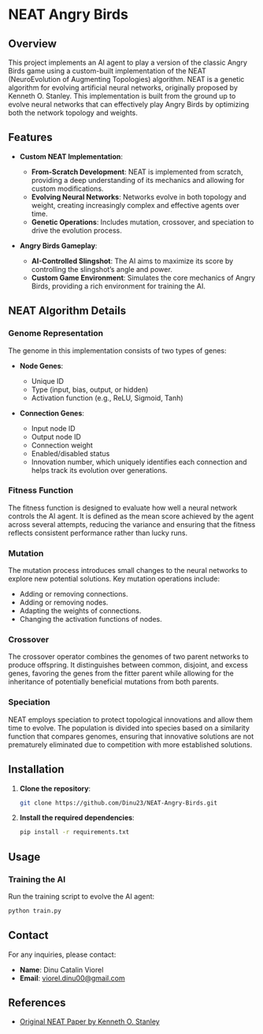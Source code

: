 # NEAT Angry Birds

## Overview

This project implements an AI agent to play a version of the classic Angry Birds game using a custom-built implementation of the NEAT (NeuroEvolution of Augmenting Topologies) algorithm. NEAT is a genetic algorithm for evolving artificial neural networks, originally proposed by Kenneth O. Stanley. This implementation is built from the ground up to evolve neural networks that can effectively play Angry Birds by optimizing both the network topology and weights.

## Features

- **Custom NEAT Implementation**:
  - **From-Scratch Development**: NEAT is implemented from scratch, providing a deep understanding of its mechanics and allowing for custom modifications.
  - **Evolving Neural Networks**: Networks evolve in both topology and weight, creating increasingly complex and effective agents over time.
  - **Genetic Operations**: Includes mutation, crossover, and speciation to drive the evolution process.

- **Angry Birds Gameplay**:
  - **AI-Controlled Slingshot**: The AI aims to maximize its score by controlling the slingshot’s angle and power.
  - **Custom Game Environment**: Simulates the core mechanics of Angry Birds, providing a rich environment for training the AI.

## NEAT Algorithm Details

### Genome Representation

The genome in this implementation consists of two types of genes:

- **Node Genes**:
  - Unique ID
  - Type (input, bias, output, or hidden)
  - Activation function (e.g., ReLU, Sigmoid, Tanh)

- **Connection Genes**:
  - Input node ID
  - Output node ID
  - Connection weight
  - Enabled/disabled status
  - Innovation number, which uniquely identifies each connection and helps track its evolution over generations.

### Fitness Function

The fitness function is designed to evaluate how well a neural network controls the AI agent. It is defined as the mean score achieved by the agent across several attempts, reducing the variance and ensuring that the fitness reflects consistent performance rather than lucky runs.

### Mutation

The mutation process introduces small changes to the neural networks to explore new potential solutions. Key mutation operations include:

- Adding or removing connections.
- Adding or removing nodes.
- Adapting the weights of connections.
- Changing the activation functions of nodes.

### Crossover

The crossover operator combines the genomes of two parent networks to produce offspring. It distinguishes between common, disjoint, and excess genes, favoring the genes from the fitter parent while allowing for the inheritance of potentially beneficial mutations from both parents.

### Speciation

NEAT employs speciation to protect topological innovations and allow them time to evolve. The population is divided into species based on a similarity function that compares genomes, ensuring that innovative solutions are not prematurely eliminated due to competition with more established solutions.

## Installation

1. **Clone the repository**:
   ```bash
   git clone https://github.com/Dinu23/NEAT-Angry-Birds.git
   ```

2. **Install the required dependencies**:
   ```bash
   pip install -r requirements.txt
   ```

## Usage

### Training the AI

Run the training script to evolve the AI agent:

```bash
python train.py
```

## Contact

For any inquiries, please contact:
- **Name**: Dinu Catalin Viorel
- **Email**: viorel.dinu00@gmail.com


## References

- [Original NEAT Paper by Kenneth O. Stanley](http://nn.cs.utexas.edu/downloads/papers/stanley.ec02.pdf)

